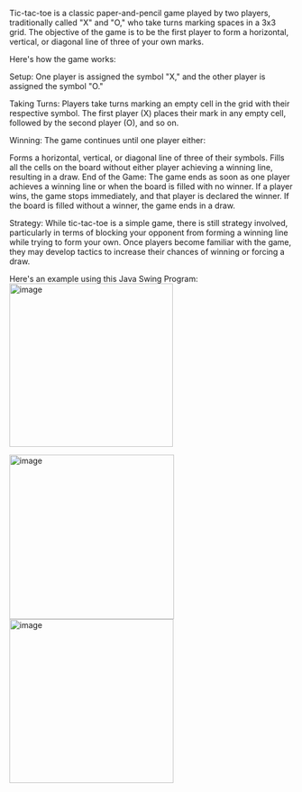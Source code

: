 Tic-tac-toe is a classic paper-and-pencil game played by two players, traditionally called "X" and "O," who take turns marking spaces in a 3x3 grid. The objective of the game is to be the first player to form a horizontal, vertical, or diagonal line of three of your own marks.

Here's how the game works:

Setup: One player is assigned the symbol "X," and the other player is assigned the symbol "O."

Taking Turns: Players take turns marking an empty cell in the grid with their respective symbol. The first player (X) places their mark in any empty cell, followed by the second player (O), and so on.

Winning: The game continues until one player either:

Forms a horizontal, vertical, or diagonal line of three of their symbols.
Fills all the cells on the board without either player achieving a winning line, resulting in a draw.
End of the Game: The game ends as soon as one player achieves a winning line or when the board is filled with no winner. If a player wins, the game stops immediately, and that player is declared the winner. If the board is filled without a winner, the game ends in a draw.

Strategy: While tic-tac-toe is a simple game, there is still strategy involved, particularly in terms of blocking your opponent from forming a winning line while trying to form your own. Once players become familiar with the game, they may develop tactics to increase their chances of winning or forcing a draw.

Here's an example using this Java Swing Program:
<img width="290" alt="image" src="https://github.com/Maxerns/TicTacToeJava/assets/132019073/3fc17b47-f44b-42b2-bc0c-bd277804cbc9">

<img width="292" alt="image" src="https://github.com/Maxerns/TicTacToeJava/assets/132019073/504cb8a1-6530-4a9d-a106-8c1bac470189">

<img width="291" alt="image" src="https://github.com/Maxerns/TicTacToeJava/assets/132019073/f20771c0-b120-44eb-ad0f-e9bc040a26b6">




